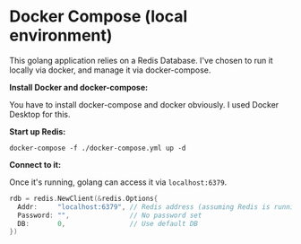# Docker Compose (local environment)

This golang application relies on a Redis Database. I've chosen to run it locally via docker, and manage it via docker-compose.

__Install Docker and docker-compose:__

You have to install docker-compose and docker obviously. I used Docker Desktop for this.

__Start up Redis:__

`docker-compose -f ./docker-compose.yml up -d`

__Connect to it:__

Once it's running, golang can access it via `localhost:6379`.

```go
rdb = redis.NewClient(&redis.Options{
  Addr:     "localhost:6379", // Redis address (assuming Redis is running locally)
  Password: "",               // No password set
  DB:       0,                // Use default DB
})
```